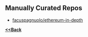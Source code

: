 ## Manually Curated Repos
- [facuspagnuolo/ethereum-in-depth](https://github.com/facuspagnuolo/ethereum-in-depth)

**[<<Back](https://aabdulwahed.github.io/Smart-Contracts-Notes/)**
